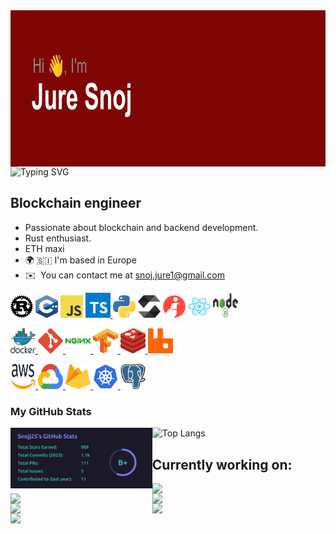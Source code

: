 
<img align="left" width="100%" height="250rem" src="./header.png" />

![Typing SVG](https://readme-typing-svg.demolab.com?font=Fira+Code&weight=500&size=24&pause=1000&color=02B0F7&background=02A5FF00&center=false&width=700&lines=Welcome+to+my+mind.+Enter+at+your+own+risk! ())

Blockchain engineer
-------------------

* Passionate about blockchain and backend development.<br />
* Rust enthusiast.
* ETH maxi
* 🌍 🇸🇮 I'm based in Europe
* ✉️  You can contact me at [snoj.jure1@gmail.com](mailto:snoj.jure1@gmail.com)


<!--- ICONS  ===========================================================================================================================---> 
<!--- ROW 1 ---> 
<p align="left">
<a href="https://www.rust-lang.org/" target="_blank" rel="noreferrer"><img src="icons/rust.svg" width="36" height="36" alt="Rust" /></a>
<a href="https://docs.microsoft.com/en-us/cpp/?view=msvc-170" target="_blank" rel="noreferrer"><img src="icons/cpp.svg" width="36" height="36" alt="C++" /></a>
<a href="https://developer.mozilla.org/en-US/docs/Web/JavaScript" target="_blank" rel="noreferrer"><img src="icons/javascript.svg" width="36" height="36" alt="JavaScript" /></a>
<a href="https://www.typescriptlang.org/" target="_blank" rel="noreferrer"> <img src="icons/typescript.svg" alt="typescript" width="40" height="40"/> </a>
<a href="https://www.python.org/" target="_blank" rel="noreferrer"><img src="icons/python.svg" width="36" height="36" alt="Python" /></a>
<a href="https://soliditylang.org/" target="_blank" rel="noreferrer"><img src="icons/solidity.svg" width="36" height="36" alt="Solidity" /></a>
<a href="https://www.cairo-lang.org/" target="_blank" rel="noreferrer"><img src="icons/cairo.svg" width="36" height="36" alt="Cairo" /></a>
<a href="https://reactjs.org/" target="_blank" rel="noreferrer"><img src="icons/react.svg" width="36" height="36" alt="React" /></a>
<a href="https://nodejs.org" target="_blank" rel="noreferrer"> <img src="icons/nodejs.svg" alt="nodejs" width="40" height="40"/> </a> 

<!--- ROW 2 ---> 
<p align="left"> 
<a href="https://www.docker.com/" target="_blank" rel="noreferrer"> <img src="icons/docker.svg" alt="docker" width="40" height="40"/> </a> 
<a href="https://git-scm.com/" target="_blank" rel="noreferrer"> <img src="icons/git.svg" alt="git" width="40" height="40"/> </a> 
<a href="https://www.nginx.com" target="_blank" rel="noreferrer"> <img src="icons/nginx.svg" alt="nginx" width="40" height="40"/> </a> 
<a href="https://www.tensorflow.org" target="_blank" rel="noreferrer"> <img src="icons/tensorflow.svg" alt="tensorflow" width="40" height="40"/> </a> 
<a href="https://redis.io" target="_blank" rel="noreferrer"> <img src="icons/redis.svg" alt="redis" width="40" height="40"/> </a> 
<a href="https://www.rabbitmq.com" target="_blank" rel="noreferrer"> <img src="icons/rabbitmq.svg" alt="rabbitMQ" width="40" height="40"/> </a> 

<!--- ROW 3 ---> 
<p align="left"> 
<a href="https://aws.amazon.com" target="_blank" rel="noreferrer"> <img src="icons/aws.svg" alt="aws" width="40" height="40"/> </a> 
<a href="https://cloud.google.com" target="_blank" rel="noreferrer"> <img src="icons/gcp.svg" alt="gcp" width="40" height="40"/> </a> 
<a href="https://firebase.google.com/" target="_blank" rel="noreferrer"> <img src="icons/firebase.svg" alt="firebase" width="40" height="40"/> </a> 
<a href="https://kubernetes.io" target="_blank" rel="noreferrer"> <img src="icons/kubernetes.svg" alt="kubernetes" width="40" height="40"/> </a> 
<a href="https://www.postgresql.org" target="_blank" rel="noreferrer"> <img src="icons/postgreSQL.svg" alt="postgresql" width="40" height="40"/> </a> 


### My GitHub Stats


<img align="left" width="45%" src="./Snojj25's-stats.png" /></img>
![Top Langs](https://github-readme-stats.vercel.app/api/top-langs/?username=LunarEchoesABC&layout=compact&theme=tokyonight)


## Currently working on:
<a href="https://github.com/InvisibleExchange/backend" align="left"><img align="left" width="45%" src="https://github-readme-stats.vercel.app/api/pin/?username=InvisibleExchange&repo=backend&title_color=70a5fd&text_color=38bdae&icon_color=70a5fd&bg_color=1a1b27&hide_border=true&locale=en" /></a>
<a href="https://github.com/InvisibleExchange/prover_contracts" align="left"><img align="left" width="45%" src="https://github-readme-stats.vercel.app/api/pin/?username=InvisibleExchange&repo=prover_contracts&title_color=70a5fd&text_color=38bdae&icon_color=70a5fd&bg_color=1a1b27&hide_border=true&locale=en" /></a>

<a href="https://github.com/ZigZagExchange/market-maker" align="left"><img align="left" width="45%" src="https://github-readme-stats.vercel.app/api/pin/?username=ZigZagExchange&repo=market-maker&title_color=70a5fd&text_color=38bdae&icon_color=70a5fd&bg_color=1a1b27&hide_border=true&locale=en" /></a>
<a href="https://github.com/ZigZagExchange/starknet-oracle" align="left"><img align="left" width="45%" src="https://github-readme-stats.vercel.app/api/pin/?username=ZigZagExchange&repo=starknet-oracle&title_color=70a5fd&text_color=38bdae&icon_color=70a5fd&bg_color=1a1b27&hide_border=true&locale=en" /></a>

<a href="https://github.com/Snojj25/quick-hash-cache" align="left"><img align="left" width="45%" src="https://github-readme-stats.vercel.app/api/pin/?username=Snojj25&repo=quick-hash-cache&title_color=70a5fd&text_color=38bdae&icon_color=70a5fd&bg_color=1a1b27&hide_border=true&locale=en" /></a>
<a href="https://github.com/Snojj25/linalg-rs" align="left"><img align="left" width="45%" src="https://github-readme-stats.vercel.app/api/pin/?username=Snojj25&repo=linalg-rs&title_color=70a5fd&text_color=38bdae&icon_color=70a5fd&bg_color=1a1b27&hide_border=true&locale=en" /></a>



